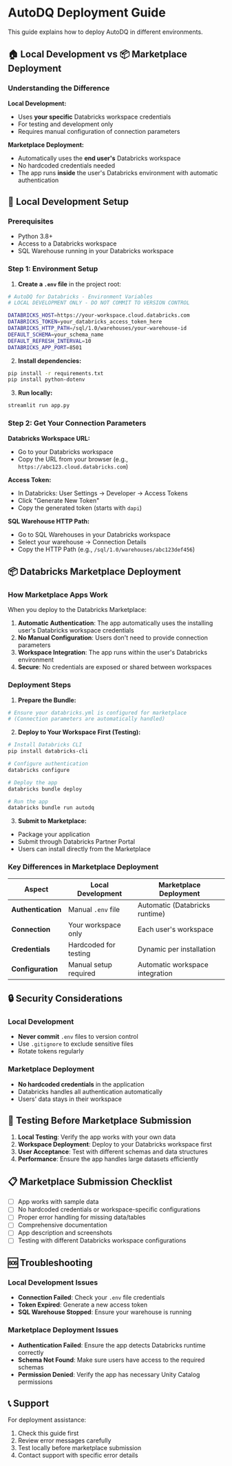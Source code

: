 # AutoDQ Deployment Guide

This guide explains how to deploy AutoDQ in different environments.

## 🏠 Local Development vs 📦 Marketplace Deployment

### Understanding the Difference

**Local Development:**
- Uses **your specific** Databricks workspace credentials
- For testing and development only
- Requires manual configuration of connection parameters

**Marketplace Deployment:**
- Automatically uses the **end user's** Databricks workspace
- No hardcoded credentials needed
- The app runs **inside** the user's Databricks environment with automatic authentication

## 🔧 Local Development Setup

### Prerequisites
- Python 3.8+
- Access to a Databricks workspace
- SQL Warehouse running in your Databricks workspace

### Step 1: Environment Setup

1. **Create a `.env` file** in the project root:
```bash
# AutoDQ for Databricks - Environment Variables
# LOCAL DEVELOPMENT ONLY - DO NOT COMMIT TO VERSION CONTROL

DATABRICKS_HOST=https://your-workspace.cloud.databricks.com
DATABRICKS_TOKEN=your_databricks_access_token_here
DATABRICKS_HTTP_PATH=/sql/1.0/warehouses/your-warehouse-id
DEFAULT_SCHEMA=your_schema_name
DEFAULT_REFRESH_INTERVAL=10
DATABRICKS_APP_PORT=8501
```

2. **Install dependencies:**
```bash
pip install -r requirements.txt
pip install python-dotenv
```

3. **Run locally:**
```bash
streamlit run app.py
```

### Step 2: Get Your Connection Parameters

**Databricks Workspace URL:**
- Go to your Databricks workspace
- Copy the URL from your browser (e.g., `https://abc123.cloud.databricks.com`)

**Access Token:**
- In Databricks: User Settings → Developer → Access Tokens
- Click "Generate New Token"
- Copy the generated token (starts with `dapi`)

**SQL Warehouse HTTP Path:**
- Go to SQL Warehouses in your Databricks workspace
- Select your warehouse → Connection Details
- Copy the HTTP Path (e.g., `/sql/1.0/warehouses/abc123def456`)

## 📦 Databricks Marketplace Deployment

### How Marketplace Apps Work

When you deploy to the Databricks Marketplace:

1. **Automatic Authentication**: The app automatically uses the installing user's Databricks workspace credentials
2. **No Manual Configuration**: Users don't need to provide connection parameters
3. **Workspace Integration**: The app runs within the user's Databricks environment
4. **Secure**: No credentials are exposed or shared between workspaces

### Deployment Steps

1. **Prepare the Bundle:**
```bash
# Ensure your databricks.yml is configured for marketplace
# (Connection parameters are automatically handled)
```

2. **Deploy to Your Workspace First (Testing):**
```bash
# Install Databricks CLI
pip install databricks-cli

# Configure authentication
databricks configure

# Deploy the app
databricks bundle deploy

# Run the app
databricks bundle run autodq
```

3. **Submit to Marketplace:**
- Package your application
- Submit through Databricks Partner Portal
- Users can install directly from the Marketplace

### Key Differences in Marketplace Deployment

| Aspect | Local Development | Marketplace Deployment |
|--------|------------------|------------------------|
| **Authentication** | Manual `.env` file | Automatic (Databricks runtime) |
| **Connection** | Your workspace only | Each user's workspace |
| **Credentials** | Hardcoded for testing | Dynamic per installation |
| **Configuration** | Manual setup required | Automatic workspace integration |

## 🔒 Security Considerations

### Local Development
- **Never commit** `.env` files to version control
- Use `.gitignore` to exclude sensitive files
- Rotate tokens regularly

### Marketplace Deployment
- **No hardcoded credentials** in the application
- Databricks handles all authentication automatically
- Users' data stays in their workspace

## 🚀 Testing Before Marketplace Submission

1. **Local Testing**: Verify the app works with your own data
2. **Workspace Deployment**: Deploy to your Databricks workspace first
3. **User Acceptance**: Test with different schemas and data structures
4. **Performance**: Ensure the app handles large datasets efficiently

## 📋 Marketplace Submission Checklist

- [ ] App works with sample data
- [ ] No hardcoded credentials or workspace-specific configurations
- [ ] Proper error handling for missing data/tables
- [ ] Comprehensive documentation
- [ ] App description and screenshots
- [ ] Testing with different Databricks workspace configurations

## 🆘 Troubleshooting

### Local Development Issues
- **Connection Failed**: Check your `.env` file credentials
- **Token Expired**: Generate a new access token
- **SQL Warehouse Stopped**: Ensure your warehouse is running

### Marketplace Deployment Issues
- **Authentication Failed**: Ensure the app detects Databricks runtime correctly
- **Schema Not Found**: Make sure users have access to the required schemas
- **Permission Denied**: Verify the app has necessary Unity Catalog permissions

## 📞 Support

For deployment assistance:
1. Check this guide first
2. Review error messages carefully
3. Test locally before marketplace submission
4. Contact support with specific error details 